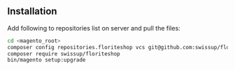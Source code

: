 ## Installation

Add following to repositories list on server and pull the files:

```bash
cd <magento_root>
composer config repositories.floriteshop vcs git@github.com:swissup/floriteshop.git
composer require swissup/floriteshop
bin/magento setup:upgrade
```
